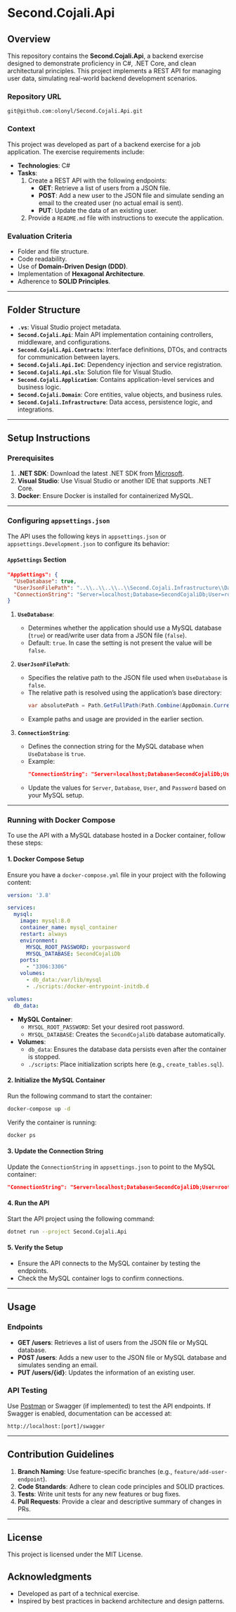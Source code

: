 
# Second.Cojali.Api

## Overview

This repository contains the **Second.Cojali.Api**, a backend exercise designed to demonstrate proficiency in C#, .NET Core, and clean architectural principles. This project implements a REST API for managing user data, simulating real-world backend development scenarios.

### Repository URL
```
git@github.com:olonyl/Second.Cojali.Api.git
```

### Context
This project was developed as part of a backend exercise for a job application. The exercise requirements include:

- **Technologies**: C#
- **Tasks**:
  1. Create a REST API with the following endpoints:
     - **GET**: Retrieve a list of users from a JSON file.
     - **POST**: Add a new user to the JSON file and simulate sending an email to the created user (no actual email is sent).
     - **PUT**: Update the data of an existing user.
  2. Provide a `README.md` file with instructions to execute the application.

### Evaluation Criteria
- Folder and file structure.
- Code readability.
- Use of **Domain-Driven Design (DDD)**.
- Implementation of **Hexagonal Architecture**.
- Adherence to **SOLID Principles**.

---

## Folder Structure

- **`.vs`**: Visual Studio project metadata.
- **`Second.Cojali.Api`**: Main API implementation containing controllers, middleware, and configurations.
- **`Second.Cojali.Api.Contracts`**: Interface definitions, DTOs, and contracts for communication between layers.
- **`Second.Cojali.Api.IoC`**: Dependency injection and service registration.
- **`Second.Cojali.Api.sln`**: Solution file for Visual Studio.
- **`Second.Cojali.Application`**: Contains application-level services and business logic.
- **`Second.Cojali.Domain`**: Core entities, value objects, and business rules.
- **`Second.Cojali.Infrastructure`**: Data access, persistence logic, and integrations.

---

## Setup Instructions

### Prerequisites
1. **.NET SDK**: Download the latest .NET SDK from [Microsoft](https://dotnet.microsoft.com/).
2. **Visual Studio**: Use Visual Studio or another IDE that supports .NET Core.
3. **Docker**: Ensure Docker is installed for containerized MySQL.

---

### Configuring `appsettings.json`

The API uses the following keys in `appsettings.json` or `appsettings.Development.json` to configure its behavior:

#### **`AppSettings` Section**
```json
"AppSettings": {
  "UseDatabase": true,
  "UserJsonFilePath": "..\\..\\..\\..\\Second.Cojali.Infrastructure\\Data\\users.json",
  "ConnectionString": "Server=localhost;Database=SecondCojaliDb;User=root;Password=yourpassword;"
}
```

1. **`UseDatabase`**:
   - Determines whether the application should use a MySQL database (`true`) or read/write user data from a JSON file (`false`).
   - Default: `true`. In case the setting is not present the value will be `false`.

2. **`UserJsonFilePath`**:
   - Specifies the relative path to the JSON file used when `UseDatabase` is `false`.
   - The relative path is resolved using the application’s base directory:
     ```csharp
     var absolutePath = Path.GetFullPath(Path.Combine(AppDomain.CurrentDomain.BaseDirectory, relativePath));
     ```
   - Example paths and usage are provided in the earlier section.

3. **`ConnectionString`**:
   - Defines the connection string for the MySQL database when `UseDatabase` is `true`.
   - Example:
     ```json
     "ConnectionString": "Server=localhost;Database=SecondCojaliDb;User=root;Password=yourpassword;"
     ```
   - Update the values for `Server`, `Database`, `User`, and `Password` based on your MySQL setup.

---

### Running with Docker Compose

To use the API with a MySQL database hosted in a Docker container, follow these steps:

#### **1. Docker Compose Setup**
Ensure you have a `docker-compose.yml` file in your project with the following content:

```yaml
version: '3.8'

services:
  mysql:
    image: mysql:8.0
    container_name: mysql_container
    restart: always
    environment:
      MYSQL_ROOT_PASSWORD: yourpassword
      MYSQL_DATABASE: SecondCojaliDb
    ports:
      - "3306:3306"
    volumes:
      - db_data:/var/lib/mysql
      - ./scripts:/docker-entrypoint-initdb.d

volumes:
  db_data:
```

- **MySQL Container**:
  - `MYSQL_ROOT_PASSWORD`: Set your desired root password.
  - `MYSQL_DATABASE`: Creates the `SecondCojaliDb` database automatically.
- **Volumes**:
  - `db_data`: Ensures the database data persists even after the container is stopped.
  - `./scripts`: Place initialization scripts here (e.g., `create_tables.sql`).

#### **2. Initialize the MySQL Container**
Run the following command to start the container:

```bash
docker-compose up -d
```

Verify the container is running:

```bash
docker ps
```

#### **3. Update the Connection String**
Update the `ConnectionString` in `appsettings.json` to point to the MySQL container:

```json
"ConnectionString": "Server=localhost;Database=SecondCojaliDb;User=root;Password=yourpassword;"
```

#### **4. Run the API**
Start the API project using the following command:

```bash
dotnet run --project Second.Cojali.Api
```

#### **5. Verify the Setup**
- Ensure the API connects to the MySQL container by testing the endpoints.
- Check the MySQL container logs to confirm connections.

---

## Usage

### Endpoints
- **GET /users**: Retrieves a list of users from the JSON file or MySQL database.
- **POST /users**: Adds a new user to the JSON file or MySQL database and simulates sending an email.
- **PUT /users/{id}**: Updates the information of an existing user.

### API Testing
Use [Postman](https://www.postman.com/) or Swagger (if implemented) to test the API endpoints. If Swagger is enabled, documentation can be accessed at:
```
http://localhost:[port]/swagger
```

---

## Contribution Guidelines

1. **Branch Naming**: Use feature-specific branches (e.g., `feature/add-user-endpoint`).
2. **Code Standards**: Adhere to clean code principles and SOLID practices.
3. **Tests**: Write unit tests for any new features or bug fixes.
4. **Pull Requests**: Provide a clear and descriptive summary of changes in PRs.

---

## License
This project is licensed under the MIT License.

## Acknowledgments
- Developed as part of a technical exercise.
- Inspired by best practices in backend architecture and design patterns.